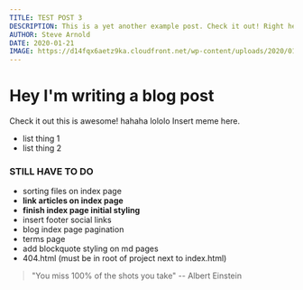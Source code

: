 ```yaml
---
TITLE: TEST POST 3
DESCRIPTION: This is a yet another example post. Check it out! Right here my D-O-GG.
AUTHOR: Steve Arnold
DATE: 2020-01-21
IMAGE: https://d14fqx6aetz9ka.cloudfront.net/wp-content/uploads/2020/01/20141709/20200119_TURKOWSKI_Surfline1-2730.jpg
---
```


# Hey I'm writing a blog post

Check it out this is awesome!
hahaha lololo
Insert meme here.

-   list thing 1
-   list thing 2

### STILL HAVE TO DO

-   sorting files on index page
-   **link articles on index page**
-   **finish index page initial styling**
-   insert footer social links
-   blog index page pagination
-   terms page
-   add blockquote styling on md pages
-   404.html (must be in root of project next to index.html)

> "You miss 100% of the shots you take" -- Albert Einstein
